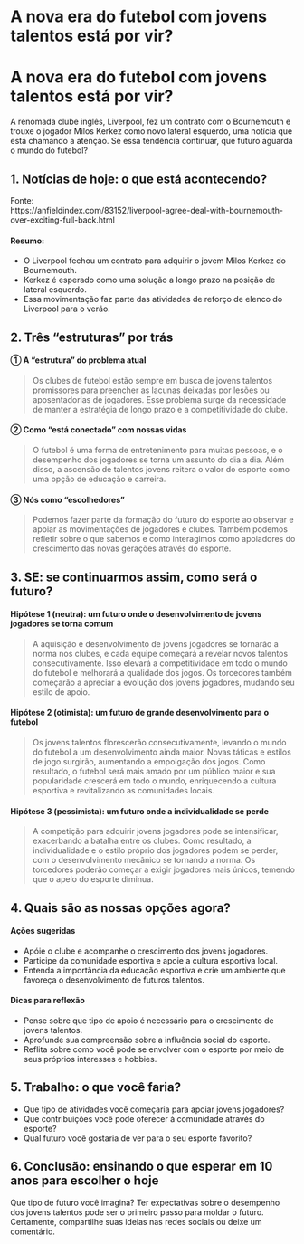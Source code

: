 # A nova era do futebol com jovens talentos está por vir?

<h1>A nova era do futebol com jovens talentos está por vir?</h1>
<p>A renomada clube inglês, Liverpool, fez um contrato com o Bournemouth e trouxe o jogador Milos Kerkez como novo lateral esquerdo, uma notícia que está chamando a atenção. Se essa tendência continuar, que futuro aguarda o mundo do futebol?</p>
<h2>1. Notícias de hoje: o que está acontecendo?</h2>
<p>Fonte:<br />
https://anfieldindex.com/83152/liverpool-agree-deal-with-bournemouth-over-exciting-full-back.html</p>
<h4>Resumo:</h4>
<ul>
<li>O Liverpool fechou um contrato para adquirir o jovem Milos Kerkez do Bournemouth.</li>
<li>Kerkez é esperado como uma solução a longo prazo na posição de lateral esquerdo.</li>
<li>Essa movimentação faz parte das atividades de reforço de elenco do Liverpool para o verão.</li>
</ul>
<h2>2. Três “estruturas” por trás</h2>
<h4>① A “estrutura” do problema atual</h4>
<blockquote>
<p>Os clubes de futebol estão sempre em busca de jovens talentos promissores para preencher as lacunas deixadas por lesões ou aposentadorias de jogadores. Esse problema surge da necessidade de manter a estratégia de longo prazo e a competitividade do clube.</p>
</blockquote>
<h4>② Como “está conectado” com nossas vidas</h4>
<blockquote>
<p>O futebol é uma forma de entretenimento para muitas pessoas, e o desempenho dos jogadores se torna um assunto do dia a dia. Além disso, a ascensão de talentos jovens reitera o valor do esporte como uma opção de educação e carreira.</p>
</blockquote>
<h4>③ Nós como “escolhedores”</h4>
<blockquote>
<p>Podemos fazer parte da formação do futuro do esporte ao observar e apoiar as movimentações de jogadores e clubes. Também podemos refletir sobre o que sabemos e como interagimos como apoiadores do crescimento das novas gerações através do esporte.</p>
</blockquote>
<h2>3. SE: se continuarmos assim, como será o futuro?</h2>
<h4>Hipótese 1 (neutra): um futuro onde o desenvolvimento de jovens jogadores se torna comum</h4>
<blockquote>
<p>A aquisição e desenvolvimento de jovens jogadores se tornarão a norma nos clubes, e cada equipe começará a revelar novos talentos consecutivamente. Isso elevará a competitividade em todo o mundo do futebol e melhorará a qualidade dos jogos. Os torcedores também começarão a apreciar a evolução dos jovens jogadores, mudando seu estilo de apoio.</p>
</blockquote>
<h4>Hipótese 2 (otimista): um futuro de grande desenvolvimento para o futebol</h4>
<blockquote>
<p>Os jovens talentos florescerão consecutivamente, levando o mundo do futebol a um desenvolvimento ainda maior. Novas táticas e estilos de jogo surgirão, aumentando a empolgação dos jogos. Como resultado, o futebol será mais amado por um público maior e sua popularidade crescerá em todo o mundo, enriquecendo a cultura esportiva e revitalizando as comunidades locais.</p>
</blockquote>
<h4>Hipótese 3 (pessimista): um futuro onde a individualidade se perde</h4>
<blockquote>
<p>A competição para adquirir jovens jogadores pode se intensificar, exacerbando a batalha entre os clubes. Como resultado, a individualidade e o estilo próprio dos jogadores podem se perder, com o desenvolvimento mecânico se tornando a norma. Os torcedores poderão começar a exigir jogadores mais únicos, temendo que o apelo do esporte diminua.</p>
</blockquote>
<h2>4. Quais são as nossas opções agora?</h2>
<h4>Ações sugeridas</h4>
<ul>
<li>Apóie o clube e acompanhe o crescimento dos jovens jogadores.</li>
<li>Participe da comunidade esportiva e apoie a cultura esportiva local.</li>
<li>Entenda a importância da educação esportiva e crie um ambiente que favoreça o desenvolvimento de futuros talentos.</li>
</ul>
<h4>Dicas para reflexão</h4>
<ul>
<li>Pense sobre que tipo de apoio é necessário para o crescimento de jovens talentos.</li>
<li>Aprofunde sua compreensão sobre a influência social do esporte.</li>
<li>Reflita sobre como você pode se envolver com o esporte por meio de seus próprios interesses e hobbies.</li>
</ul>
<h2>5. Trabalho: o que você faria?</h2>
<ul>
<li>Que tipo de atividades você começaria para apoiar jovens jogadores?</li>
<li>Que contribuições você pode oferecer à comunidade através do esporte?</li>
<li>Qual futuro você gostaria de ver para o seu esporte favorito?</li>
</ul>
<h2>6. Conclusão: ensinando o que esperar em 10 anos para escolher o hoje</h2>
<p>Que tipo de futuro você imagina? Ter expectativas sobre o desempenho dos jovens talentos pode ser o primeiro passo para moldar o futuro. Certamente, compartilhe suas ideias nas redes sociais ou deixe um comentário.</p>

